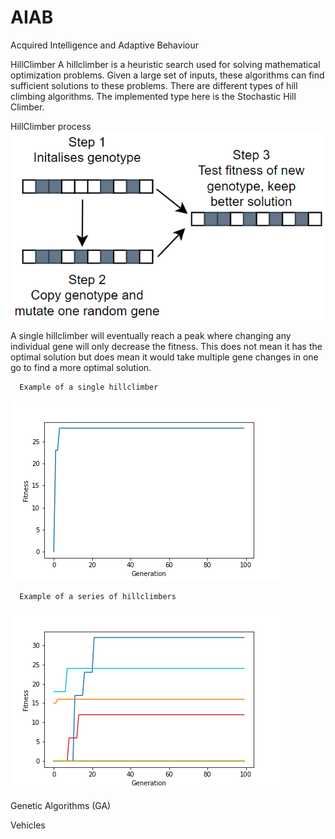 # AIAB
Acquired Intelligence and Adaptive Behaviour

HillClimber
A hillclimber is a heuristic search used for solving mathematical optimization problems. Given a large set of inputs, these algorithms can find sufficient solutions to these problems. There are different types of hill climbing algorithms. The implemented type here is the Stochastic Hill Climber.

HillClimber process
![Hill Climber process](./images/hillclimberDiagram.png)

A single hillclimber will eventually reach a peak where changing any individual gene will only decrease the fitness. This does not mean it has the optimal solution but does mean it would take multiple gene changes in one go to find a more optimal solution.

      Example of a single hillclimber

![](./images/singleHillClimber.png)

      Example of a series of hillclimbers

![](./images/multipleHillClimber.png)

Genetic Algorithms (GA)





Vehicles


